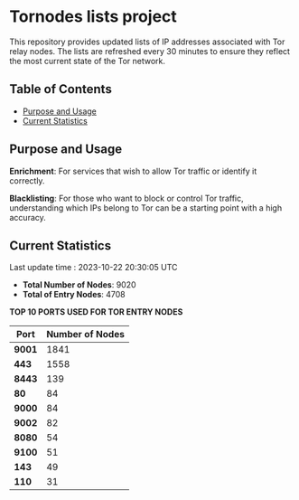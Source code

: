 # Tornodes lists project

This repository provides updated lists of IP addresses associated with Tor relay nodes. The lists are refreshed every 30 minutes to ensure they reflect the most current state of the Tor network.

## Table of Contents

- [Purpose and Usage](#purpose-and-usage)
- [Current Statistics](#current-statistics)


## Purpose and Usage

**Enrichment**: For services that wish to allow Tor traffic or identify it correctly.

**Blacklisting**: For those who want to block or control Tor traffic, understanding which IPs belong to Tor can be a starting point with a high accuracy.

## Current Statistics

Last update time : 2023-10-22 20:30:05 UTC

- **Total Number of Nodes**: 9020
- **Total of Entry Nodes**: 4708

**TOP 10 PORTS USED FOR TOR ENTRY NODES**

| **Port** | **Number of Nodes** |
|------|-----------------|
| **9001**   | 1841  |
| **443**   | 1558  |
| **8443**   | 139  |
| **80**   | 84  |
| **9000**   | 84  |
| **9002**   | 82  |
| **8080**   | 54  |
| **9100**   | 51  |
| **143**   | 49  |
| **110**   | 31  |

